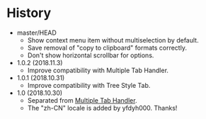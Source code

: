 # History

 - master/HEAD
   * Show context menu item without multiselection by default.
   * Save removal of "copy to clipboard" formats correctly.
   * Don't show horizontal scrollbar for options.
 - 1.0.2 (2018.11.3)
   * Improve compatibility with Multiple Tab Handler.
 - 1.0.1 (2018.10.31)
   * Improve compatibility with Tree Style Tab.
 - 1.0 (2018.10.30)
   * Separated from [Multiple Tab Handler](https://addons.mozilla.org/firefox/addon/multiple-tab-handler/).
   * The "zh-CN" locale is added by yfdyh000. Thanks!
